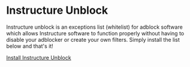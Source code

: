 # Instructure Unblock
Instructure unblock is an exceptions list (whitelist) for adblock software which allows Instructure software to function properly without having to disable your adblocker or create your own filters.  Simply install the list below and that's it!

[Install Instructure Unblock](abp:subscribe?location=https%3A%2F%2Fraw.githubusercontent.com%2Fthedannywahl%2Finstructure-unblock%2Fmaster%2Finstructure-unblock.txt&amp;title=Instructure%20Unblock)
